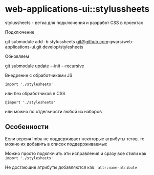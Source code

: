 # web-applications-ui::stylussheets

stylussheets - ветка для подключения и разработ CSS в проектах

Подключение

git submodule add -b stylussheets git@github.com:qwars/web-applications-ui.git develop/stylesheets

Обновляем

git submodule update --init --recursive 

Внедрение с обработчиками JS

`import './stylesheets'`

или без обработчиков в CSS

`@import './stylesheets'`

или можно по отдельности любой из наборов

## Особенности

Если версия Imba не поддерживает некоторые атрибуты тегов, то можно их добавить в список поддеррживаемых

Можно просто подключить эти исправления и сразу все стили как `import './stylesheets'`

Не достающие атрибуты добавляются как ` attr:name-atribute`

